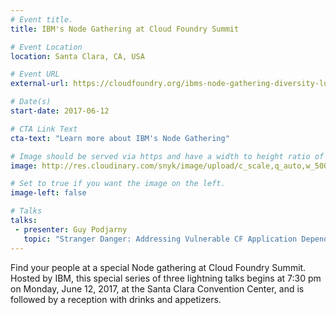 ```yaml
---
# Event title.
title: IBM's Node Gathering at Cloud Foundry Summit

# Event Location
location: Santa Clara, CA, USA

# Event URL
external-url: https://cloudfoundry.org/ibms-node-gathering-diversity-luncheon-cloud-foundry-summit/

# Date(s)
start-date: 2017-06-12

# CTA Link Text
cta-text: "Learn more about IBM's Node Gathering"

# Image should be served via https and have a width to height ratio of ~2.34
image: http://res.cloudinary.com/snyk/image/upload/c_scale,q_auto,w_500/v1495559220/cloud-foundry-summit.jpg

# Set to true if you want the image on the left.
image-left: false

# Talks
talks:
 - presenter: Guy Podjarny
   topic: "Stranger Danger: Addressing Vulnerable CF Application Dependencies"
---
```


Find your people at a special Node gathering at Cloud Foundry Summit. Hosted by IBM, this special series of three lightning talks begins at 7:30 pm on Monday, June 12, 2017, at the Santa Clara Convention Center, and is followed by a reception with drinks and appetizers.